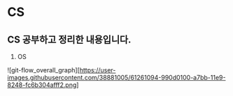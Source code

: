 # CS
CS 공부하고 정리한 내용입니다.
------------------------
1. OS

![git-flow_overall_graph][https://user-images.githubusercontent.com/38881005/61261094-990d0100-a7bb-11e9-8248-fc6b304afff2.png]
